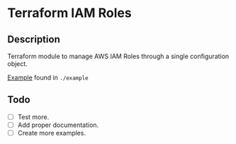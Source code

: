 Terraform IAM Roles
===================

Description
-----------
Terraform module to manage AWS IAM Roles through a single configuration object.

[Example](./example/) found in `./example`


Todo
----
* [ ] Test more.
* [ ] Add proper documentation.
* [ ] Create more examples.
